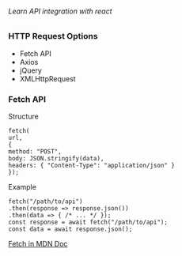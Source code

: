 ###### Learn API integration with react

### HTTP Request Options

- Fetch API
- Axios
- jQuery
- XMLHttpRequest

### Fetch API

Structure
```
fetch(
url,
{
method: "POST",
body: JSON.stringify(data),
headers: { "Content-Type": "application/json" }
});
```
Example
```
fetch("/path/to/api")
.then(response => response.json())
.then(data => { /* ... */ });
const response = await fetch("/path/to/api");
const data = await response.json();
```
[Fetch in MDN Doc](https://developer.mozilla.org/en-US/docs/Web/API/Fetch_API/Using_Fetch)

